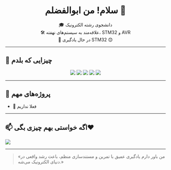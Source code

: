 <h1 align="center"> سلام! من ابوالفضلم  👋</h1>

<p align="center">
  🎓 دانشجوی رشته الکترونیک <br>
  🛠 علاقه‌مند به سیستم‌های نهفته، STM32 و AVR <br>
  🌱 در حال یادگیری STM32 😊 <br>
</p>

---

## 🧰 چیزایی که بلدم

<div align="center">
  <img src="https://img.shields.io/badge/C-00599C?style=for-the-badge&logo=c&logoColor=white"/>
  <img src="https://img.shields.io/badge/AVR-FF9900?style=for-the-badge&logo=Microchip&logoColor=white"/>
  <img src="https://img.shields.io/badge/STM32-03234B?style=for-the-badge&logo=STMicroelectronics&logoColor=white"/>
  <img src="https://img.shields.io/badge/PlatformIO-ff6600?style=for-the-badge&logo=PlatformIO&logoColor=white"/>
  <img src="https://img.shields.io/badge/Altium%20Designer-A5915F?style=for-the-badge&logoColor=white"/>
</div>

---

## 📌 پروژه‌های مهم

- 🔹 فعلا نداریم


---


## 📫 اگه خواستی بهم چیزی بگی❤️

<a href="[https://t.me/your_username](https://t.me/IR_Quadro)" target="_blank">
  <img src="https://img.shields.io/badge/Telegram-2CA5E0?style=for-the-badge&logo=telegram&logoColor=white"/>
</a>


---

> «من باور دارم یادگیری عمیق با تمرین و مستندسازی منظم، باعث رشد واقعی در دنیای الکترونیک می‌شه.»
